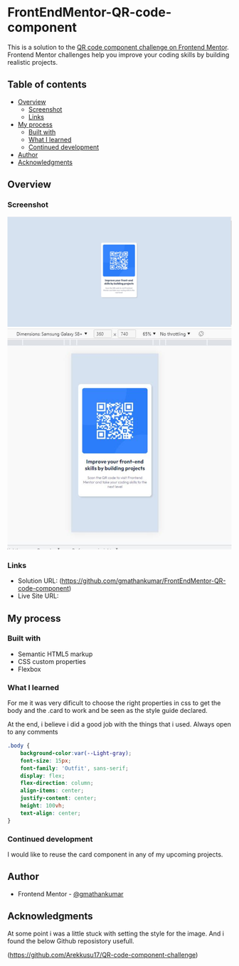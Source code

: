 # FrontEndMentor-QR-code-component

This is a solution to the [QR code component challenge on Frontend Mentor](https://www.frontendmentor.io/challenges/qr-code-component-iux_sIO_H). Frontend Mentor challenges help you improve your coding skills by building realistic projects. 

## Table of contents

- [Overview](#overview)
  - [Screenshot](#screenshot)
  - [Links](#links)
- [My process](#my-process)
  - [Built with](#built-with)
  - [What I learned](#what-i-learned)
  - [Continued development](#continued-development)
- [Author](#author)
- [Acknowledgments](#acknowledgments)


## Overview

### Screenshot

![](./Desktop_ScreenShot.JPG)
![](./Mobile_ScreenShot.JPG)


### Links

- Solution URL: (https://github.com/gmathankumar/FrontEndMentor-QR-code-component)
- Live Site URL: 

## My process

### Built with

- Semantic HTML5 markup
- CSS custom properties
- Flexbox


### What I learned

For me it was very dificult to choose the right properties in css to get the body and the .card to work and be seen as the style guide declared.

At the end, i believe i did a good job with the things that i used.
Always open to any comments


```css
.body {
    background-color:var(--Light-gray);
    font-size: 15px;
    font-family: 'Outfit', sans-serif;
    display: flex;
    flex-direction: column;
    align-items: center;
    justify-content: center;
    height: 100vh;
    text-align: center;
}

```

### Continued development

I would like to reuse the card component in any of my upcoming projects.


## Author

- Frontend Mentor - [@gmathankumar](https://www.frontendmentor.io/profile/gmathankumar)

## Acknowledgments


At some point i was a little stuck with setting the style for the image. And i found the below Github reposistory usefull.

(https://github.com/Arekkusu17/QR-code-component-challenge)
